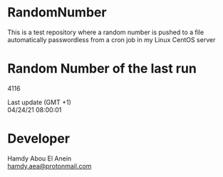 # RandomNumber    
This is a test repository where a random number is pushed to a file automatically passwordless from a cron job in my Linux CentOS server    
# Random Number of the last run   
4116
      
Last update (GMT +1)    
04/24/21 08:00:01
# Developer    
Hamdy Abou El Anein   
hamdy.aea@protonmail.com
